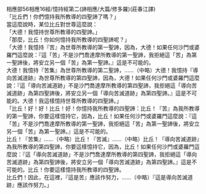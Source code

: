 相應部56相應16經/憶持經第二(諦相應/大篇/修多羅)(莊春江譯)  
「比丘們！你們憶持我所教導的四聖諦了嗎？」  
當這麼說時，某位比丘對世尊這麼說：  
「大德！我憶持世尊所教導的四聖諦。」  
「那麼，比丘！你如何憶持我所教導的四聖諦呢？」  
「大德！我憶持『苦』為世尊所教導的第一聖諦，因為，大德！如果任何沙門或婆羅門這麼說：『這「苦」不是沙門喬達摩所教導的第一聖諦，我拒絕這「苦」為第一聖諦後，將安立另一個「苦」為第一聖諦。』這是不可能的。  
大德！我憶持『苦集』為世尊所教導的第二聖諦，……（中略）大德！我憶持『導向苦滅道跡』為世尊所教導的第四聖諦，因為，大德！如果任何沙門或婆羅門這麼說：『這「導向苦滅道跡」不是沙門喬達摩所教導的第四聖諦，我拒絕這「導向苦滅道跡」為第四聖諦後，將安立另一個「導向苦滅道跡」為第四聖諦。』這是不可能的。大德！我這樣憶持世尊所教導的四聖諦。」  
「比丘！好！好！比丘！好！你憶持我所教導的四聖諦：比丘！『苦』為我所教導的第一聖諦，你要這樣憶持它，因為，比丘！如果任何沙門或婆羅門這麼說：『這「苦」不是沙門喬達摩所教導的第一聖諦，我拒絕這「苦」為第一聖諦後，將安立另一個「苦」為第一聖諦。』這是不可能的。  
比丘！『苦集』……（中略）比丘！『苦滅』……（中略）比丘！『導向苦滅道跡』為我所教導的第四聖諦，你要這樣憶持它，因為，比丘！如果任何沙門或婆羅門這麼說：『這「導向苦滅道跡」不是沙門喬達摩所教導的第四聖諦，我拒絕這「導向苦滅道跡」為第四聖諦後，將安立另一個「導向苦滅道跡」為第四聖諦。』這是不可能的。比丘！你要這樣憶持我所教導的四聖諦。  
比丘們！因此，在這裡，『這是苦』應該作努力，……（中略）『這是導向苦滅道跡』應該作努力。」  
  
  
